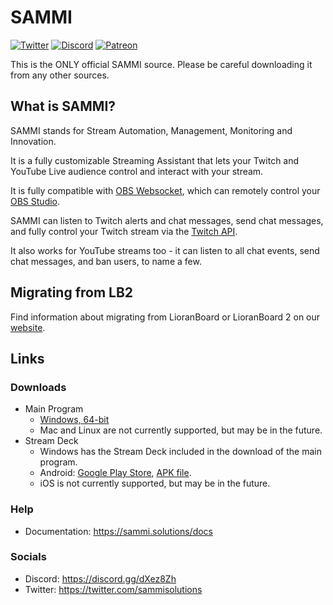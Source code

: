 # SAMMI
[![Twitter](https://img.shields.io/twitter/url/https/twitter.com/fold_left.svg?style=social&label=Follow%20%40SAMMI)](https://twitter.com/sammisolutions)
[![Discord](https://img.shields.io/discord/699319482442711072.svg?label=&logo=discord&logoColor=ffffff&color=7389D8&labelColor=6A7EC2)](https://discord.gg/dXez8Zh)
[![Patreon](https://img.shields.io/endpoint.svg?label=Patreon&url=https%3A%2F%2Fshieldsio-patreon.vercel.app%2Fapi%3Fusername%3Dsammidevs%26type%3Dpatrons&style=flat)](https://patreon.com/sammidevs)

This is the ONLY official SAMMI source. Please be careful downloading it from any other sources.

## What is SAMMI?
SAMMI stands for Stream Automation, Management, Monitoring and Innovation. 

It is a fully customizable Streaming Assistant that lets your Twitch and YouTube Live audience control and interact with your stream.

It is fully compatible with [OBS Websocket](https://obsproject.com/forum/resources/obs-websocket-remote-control-obs-studio-from-websockets.466/), which can remotely control your [OBS Studio](https://obsproject.com/).

SAMMI can listen to Twitch alerts and chat messages, send chat messages, and fully control your Twitch stream via the [Twitch API](https://dev.twitch.tv/docs/api/reference).

It also works for YouTube streams too - it can listen to all chat events, send chat messages, and ban users, to name a few.

## Migrating from LB2
Find information about migrating from LioranBoard or LioranBoard 2 on our [website](https://sammi.solutions/docs/getting-started/migrating-lb2).

## Links
### Downloads
- Main Program  
  - [Windows, 64-bit](https://github.com/SAMMISolutions/SAMMI-Official/raw/main/download/x64.zip)
  - Mac and Linux are not currently supported, but may be in the future.  
- Stream Deck
  - Windows has the Stream Deck included in the download of the main program.  
  - Android: [Google Play Store](https://play.google.com/store/apps/details?id=lioranboard.ca.lioranboard.streamdeck), [APK file](https://github.com/SAMMISolutions/SAMMI-Official/raw/main/download/SAMMI%20Deck.apk).
  - iOS is not currently supported, but may be in the future.
### Help
- Documentation: https://sammi.solutions/docs
### Socials
- Discord: https://discord.gg/dXez8Zh  
- Twitter: https://twitter.com/sammisolutions
